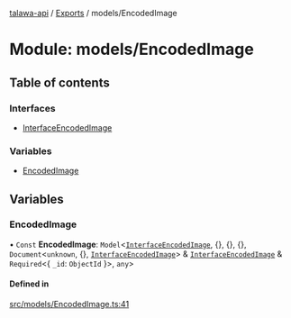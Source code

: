 [talawa-api](../README.md) / [Exports](../modules.md) / models/EncodedImage

# Module: models/EncodedImage

## Table of contents

### Interfaces

- [InterfaceEncodedImage](../interfaces/models_EncodedImage.InterfaceEncodedImage.md)

### Variables

- [EncodedImage](models_EncodedImage.md#encodedimage)

## Variables

### EncodedImage

• `Const` **EncodedImage**: `Model`\<[`InterfaceEncodedImage`](../interfaces/models_EncodedImage.InterfaceEncodedImage.md), \{\}, \{\}, \{\}, `Document`\<`unknown`, \{\}, [`InterfaceEncodedImage`](../interfaces/models_EncodedImage.InterfaceEncodedImage.md)\> & [`InterfaceEncodedImage`](../interfaces/models_EncodedImage.InterfaceEncodedImage.md) & `Required`\<\{ `_id`: `ObjectId`  \}\>, `any`\>

#### Defined in

[src/models/EncodedImage.ts:41](https://github.com/PalisadoesFoundation/talawa-api/blob/708df7e/src/models/EncodedImage.ts#L41)
